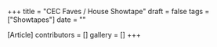 +++
title = "CEC Faves / House Showtape"
draft = false
tags = ["Showtapes"]
date = ""

[Article]
contributors = []
gallery = []
+++